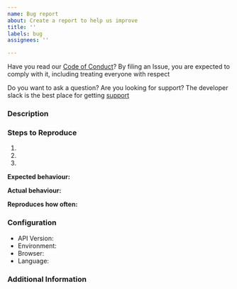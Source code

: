 ```yaml
---
name: Bug report
about: Create a report to help us improve
title: ''
labels: bug
assignees: ''

---
```


Have you read our [Code of Conduct](https://github.com/Flutterwave/Flutter/blob/master/CONTRIBUTING.md)? By filing an Issue, you are expected to comply with it, including treating everyone with respect

Do you want to ask a question? Are you looking for support? The developer slack is the best place for getting [support](https://bit.ly/34Vkzcg)

### Description

<!-- Description of the issue -->

### Steps to Reproduce

1. <!-- First Step -->
2. <!-- Second Step -->
3. <!-- and so on… -->

**Expected behaviour:**

<!-- What you expect to happen -->

**Actual behaviour:**

<!-- What actually happens -->

**Reproduces how often:**

<!-- What percentage of the time does it reproduce? -->

### Configuration

- API Version: <!-- v2 or v3 -->
- Environment: <!-- test mode or live mode  -->
- Browser: <!-- [all | Chrome XX | Firefox XX | IE XX | Safari XX | Mobile Chrome XX | Android X.X Web Browser | iOS XX Safari | iOS XX UIWebView | iOS XX WKWebView ]  -->
- Language: <!-- [all | Node X.X | TypeScript X.X | Python X.X | ES6/7 | ES5 | Dart | Android X.X | PHP X.X | Laravel X.X ]  -->

### Additional Information

<!-- Any additional information, configuration or data that might be necessary to reproduce the issue e.g. detailed explanation, stack traces, related issues, suggestions on how to fix, links for us to have more context like StackOverflow, Gitter, etc. -->
